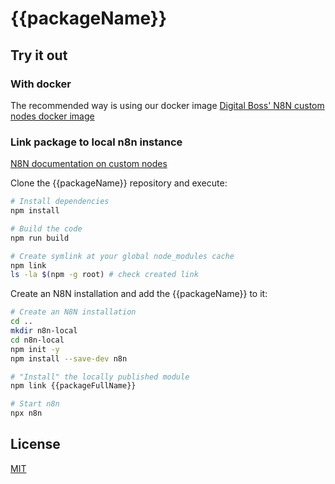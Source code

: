 # {{packageName}}



## Try it out

### With docker

The recommended way is using our docker image [Digital Boss' N8N custom nodes docker image](https://hub.docker.com/r/digitalboss/n8n-custom-nodes)


### Link package to local n8n instance

[N8N documentation on custom nodes](https://docs.n8n.io/nodes/creating-nodes/create-n8n-nodes-module.html)

Clone the {{packageName}} repository and execute:
```bash
# Install dependencies
npm install

# Build the code
npm run build

# Create symlink at your global node_modules cache
npm link
ls -la $(npm -g root) # check created link
```

Create an N8N installation and add the {{packageName}} to it:
```bash
# Create an N8N installation
cd ..
mkdir n8n-local
cd n8n-local
npm init -y
npm install --save-dev n8n

# "Install" the locally published module
npm link {{packageFullName}}

# Start n8n
npx n8n
```

## License

[MIT](https://github.com/n8n-io/n8n-nodes-starter/blob/master/LICENSE.md)
